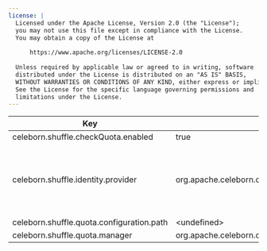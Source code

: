 ```yaml
---
license: |
  Licensed under the Apache License, Version 2.0 (the "License");
  you may not use this file except in compliance with the License.
  You may obtain a copy of the License at
  
      https://www.apache.org/licenses/LICENSE-2.0
  
  Unless required by applicable law or agreed to in writing, software
  distributed under the License is distributed on an "AS IS" BASIS,
  WITHOUT WARRANTIES OR CONDITIONS OF ANY KIND, either express or implied.
  See the License for the specific language governing permissions and
  limitations under the License.
---
```


<!--begin-include-->
| Key | Default | Description | Since |
| --- | ------- | ----------- | ----- |
| celeborn.shuffle.checkQuota.enabled | true |  | 0.2.0 | 
| celeborn.shuffle.identity.provider | org.apache.celeborn.common.identity.DefaultIdentityProvider | Identity provider class name. Default value use `DefaultIdentityProvider`, return `UserIdentifier` with default tenant id and username from `UserGroupInformation`.  | 0.2.0 | 
| celeborn.shuffle.quota.configuration.path | &lt;undefined&gt; |  | 0.2.0 | 
| celeborn.shuffle.quota.manager | org.apache.celeborn.common.quota.DefaultQuotaManager |  | 0.2.0 | 
<!--end-include-->
